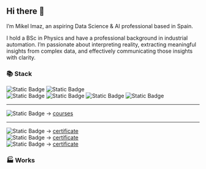 ## Hi there 👋
I’m Mikel Imaz, an aspiring Data Science & AI professional based in Spain.

I hold a BSc in Physics and have a professional background in industrial automation. I’m passionate about interpreting reality, extracting meaningful insights from complex data, and effectively communicating those insights with clarity.

### 📚 Stack
![Static Badge](https://img.shields.io/badge/python-_-%233776AB?logo=python&logoColor=white)
![Static Badge](https://img.shields.io/badge/jupyter-_-%23F37626?logo=jupyter&logoColor=white)  
![Static Badge](https://img.shields.io/badge/numpy-_-%23013243?logo=numpy&logoColor=white)
![Static Badge](https://img.shields.io/badge/pandas-_-%23150458?logo=pandas&logoColor=white)
![Static Badge](https://img.shields.io/badge/scikit--learn-_-%23F7931E?logo=scikitlearn&logoColor=white)
![Static Badge](https://img.shields.io/badge/pytorch-_-%23EE4C2C?logo=pytorch&logoColor=white)

---

![Static Badge](https://img.shields.io/badge/DataCamp-%2303EF62?style=plastic&logo=datacamp&logoColor=black&labelColor=%2303EF62) → [courses](https://www.datacamp.com/portfolio/mikel-imaz)

---

![Static Badge](https://img.shields.io/badge/Data_Scientist_Associate-_-%252303EF62?style=plastic&logo=datacamp&logoColor=white) → [certificate](https://www.datacamp.com/certificate/DSA0010038401807)  
![Static Badge](https://img.shields.io/badge/Data_Engineer_Associate-_-%252303EF62?style=plastic&logo=datacamp&logoColor=white) → [certificate](https://www.datacamp.com/certificate/DEA0019715243303)  
![Static Badge](https://img.shields.io/badge/AI_Engineer_for_Data_Scientists-_-%252303EF62?style=plastic&logo=datacamp&logoColor=white) → [certificate](https://www.datacamp.com/certificate/AEDS0014919391728)  

### 🏭 Works
